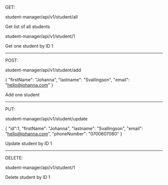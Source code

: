GET:

student-manager/api/v1/student/all

Get list of all students

student-manager/api/v1/student/1

Get one student by ID 1
_____________________________
POST:

student-manager/api/v1/student/add

{
	"firstName": "Johanna",
	"lastname": "Svallingson",
	"email": "hello@johanna.com"
}

Add one student

_____________________________
PUT:

student-manager/api/v1/student/update

{
        "id":1,
        "firstName": "Johanna",
    	"lastname": "Svallingson",
    	"email": "hello@johanna.com",
    	"phoneNumber": "0700607080"
}

Update student by ID 1

_____________________________
DELETE:

student-manager/api/v1/student/1

Delete student by ID 1